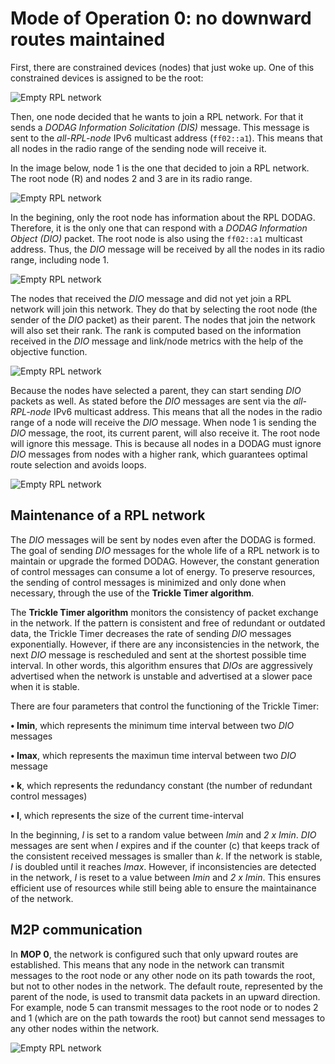 # Mode of Operation 0: no downward routes maintained

First, there are constrained devices (nodes) that just woke up. One of this constrained devices
is assigned to be the root:

![Empty RPL network](assets/rpl_mop_0/rpl0.svg)

Then, one node decided that he wants to join a RPL network.
For that it sends a *DODAG Information Solicitation (DIS)* message.
This message is sent to the *all-RPL-node* IPv6 multicast address (`ff02::a1`).
This means that all nodes in the radio range of the sending node will receive it.

In the image below, node 1 is the one that decided to join a RPL network. The root node (R) 
and nodes 2 and 3 are in its radio range. 

![Empty RPL network](assets/rpl_mop_0/rpl1.svg)

In the begining, only the root node has information about the RPL DODAG.
Therefore, it is the only one that can respond with a *DODAG Information Object (DIO)* packet.
The root node is also using the `ff02::a1` multicast address. Thus, the *DIO* message will be received
by all the nodes in its radio range, including node 1.

![Empty RPL network](assets/rpl_mop_0/rpl2.svg)

The nodes that received the *DIO* message and did not yet join a RPL network
will join this network.
They do that by selecting the root node (the sender of the *DIO* packet) as their parent. 
The nodes that join the network will also set their rank. The rank is computed based on the information received 
in the *DIO* message and link/node metrics with the help of the objective function.

![Empty RPL network](assets/rpl_mop_0/rpl3.svg)

Because the nodes have selected a parent, they can start sending *DIO* packets as well. As stated before the *DIO* messages
are sent via the *all-RPL-node* IPv6 multicast address. This means that all the nodes in the radio range of a node will receive
the *DIO* message. When node 1 is sending the *DIO* message, the root, its current parent, will also receive it. 
The root node will ignore this message. This is because all nodes in a DODAG must ignore *DIO* messages from nodes 
with a higher rank, which guarantees optimal route selection and avoids loops.


![Empty RPL network](assets/rpl_mop_0/rpl4.svg)

## Maintenance of a RPL network ##

The *DIO* messages will be sent by nodes even after the DODAG is formed. The goal of sending *DIO* messages for the whole 
life of a RPL network is to maintain or upgrade the formed DODAG. However, the constant generation of control messages 
can consume a lot of energy. To preserve resources, the sending of control messages is minimized and only done when necessary,
through the use of the **Trickle Timer algorithm**.

The **Trickle Timer algorithm** monitors the consistency of packet exchange in the network. If the pattern is consistent 
and free of redundant or outdated data, the Trickle Timer decreases the rate of sending *DIO* messages exponentially.
However, if there are any inconsistencies in the network, the next *DIO* message is rescheduled and sent at the shortest 
possible time interval. In other words, this algorithm ensures that *DIOs* are aggressively advertised when the 
network is unstable and advertised at a slower pace when it is stable.

There are four parameters that control the functioning of the Trickle Timer:

**• Imin**, which represents the minimum time interval between two *DIO* messages

**• Imax**, which represents the maximun time interval between two *DIO* message

**• k**, which represents the redundancy constant (the number of redundant control messages)

**• I**, which represents the size of the current time-interval

In the beginning, *I* is set to a random value between *Imin* and *2 x Imin*. *DIO* messages are sent when *I* expires and if the
counter (c) that keeps track of the consistent received messages is smaller than *k*. 
If the network is stable, *I* is doubled until it reaches *Imax*. However, if inconsistencies are detected in the network, 
*I* is reset to a value between *Imin* and *2 x Imin*. This ensures efficient use of resources while still being able to ensure
the maintainance of the network.

## M2P communication ##

In **MOP 0**, the network is configured such that only upward routes are established. This means that 
any node in the network can transmit messages to the root node or any other node on its path towards the root, 
but not to other nodes in the network. The default route, represented by the parent of the node, is used to
transmit data packets in an upward direction. For example, node 5 can transmit messages to the root node 
or to nodes 2 and 1 (which are on the path towards the root) but cannot send messages to any other nodes within the network.

![Empty RPL network](assets/rpl_mop_0/rpl5.svg)
